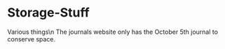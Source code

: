 # Storage-Stuff
Various things\n
The journals website only has the October 5th journal to conserve space. 
